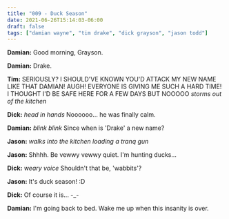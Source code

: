 ```yaml
---
title: "009 - Duck Season"
date: 2021-06-26T15:14:03-06:00
draft: false
tags: ["damian wayne", "tim drake", "dick grayson", "jason todd"]
---
```


__Damian:__ Good morning, Grayson.

__Damian:__ Drake.

__Tim:__ SERIOUSLY? I SHOULD'VE KNOWN YOU'D ATTACK MY NEW NAME LIKE THAT DAMIAN! AUGH! EVERYONE IS GIVING ME SUCH A HARD TIME! I THOUGHT I'D BE SAFE HERE FOR A FEW DAYS BUT NOOOOO *storms out of the kitchen*

__Dick:__ *head in hands* Noooooo... he was finally calm.

__Damian:__ *blink blink* Since when is 'Drake' a new name?

__Jason:__ *walks into the kitchen loading a tranq gun*

__Jason:__ Shhhh. Be vewwy vewwy quiet. I'm hunting ducks...

__Dick:__ *weary voice* Shouldn't that be, 'wabbits'?

__Jason:__ It's duck season! :D

__Dick:__ Of course it is... -_-

__Damian:__ I'm going back to bed. Wake me up when this insanity is over.


